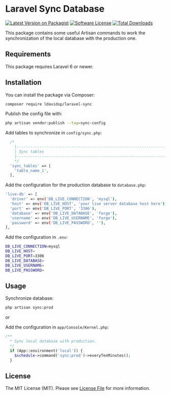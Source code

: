 # Laravel Sync Database

[![Latest Version on Packagist](https://img.shields.io/packagist/v/ldavidsp/laravel-sync.svg?style=flat-square)](https://packagist.org/packages/ldavidsp/laravel-sync)
[![Software License](https://img.shields.io/badge/license-MIT-brightgreen.svg?style=flat-square)](LICENSE.md)
[![Total Downloads](https://img.shields.io/packagist/dt/ldavidsp/laravel-sync.svg?style=flat-square)](https://packagist.org/packages/ldavidsp/laravel-sync)

This package contains some useful Artisan commands to work the synchronization of the local database with the production one.

## Requirements
This package requires Laravel 6 or newer.

## Installation

You can install the package via Composer:

``` bash
composer require ldavidsp/laravel-sync
```

Publish the config file with:

```bash
php artisan vendor:publish --tag=sync-config
```

Add tables to synchronize in `config/sync.php`:
```php
  /*
    |--------------------------------------------------------------------------
    | Sync tables
    |--------------------------------------------------------------------------
    */
  'sync_tables' => [
    'table_name_1',
  ],
```

Add the configuration for the production database to `database.php`:

```bash
'live-db' => [
  'driver' => env('DB_LIVE_CONNECTION', 'mysql'),
  'host' => env('DB_LIVE_HOST', 'your live server database host here'),
  'port' => env('DB_LIVE_PORT', '3306'),
  'database' => env('DB_LIVE_DATABASE', 'forge'),
  'username' => env('DB_LIVE_USERNAME', 'forge'),
  'password' => env('DB_LIVE_PASSWORD', ''),
],
```

Add the configuration in `.env`:

```bash
DB_LIVE_CONNECTION=mysql
DB_LIVE_HOST=
DB_LIVE_PORT=3306
DB_LIVE_DATABASE=
DB_LIVE_USERNAME=
DB_LIVE_PASSWORD=
```

## Usage

Synchronize database:
``` bash
php artisan sync:prod
```

or

Add the configuration in `app/Console/Kernel.php`:
```php
/**
  * Sync local database with production.
  */
  if (App::environment('local')) {
    $schedule->command('sync:prod')->everyTenMinutes();
  }
```

## License

The MIT License (MIT). Please see [License File](LICENSE.md) for more information.
